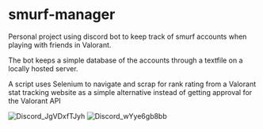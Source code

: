 # smurf-manager
Personal project using discord bot to keep track of smurf accounts when playing with friends in Valorant.

The bot keeps a simple database of the accounts through a textfile on a locally hosted server.

A script uses Selenium to navigate and scrap for rank rating from a Valorant stat tracking website as a simple alternative instead of getting approval for the Valorant API

![Discord_JgVDxfTJyh](https://user-images.githubusercontent.com/31916351/135596651-c3a34a96-1c7f-4f62-8f71-ffed2227894c.png)
![Discord_wYye6gb8bb](https://user-images.githubusercontent.com/31916351/135596658-303e20e4-c836-4865-b9f7-895d3f2396c3.png)
